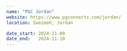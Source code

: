 ```yaml
---
name: "PGC Jordan"
website: https://www.pgconnects.com/jordan/
location: Sweimeh, Jordan

date_start: 2024-11-09
date_end:   2024-11-10
---
```

